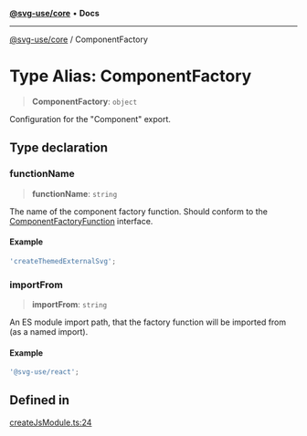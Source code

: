 [**@svg-use/core**](../README.md) • **Docs**

---

[@svg-use/core](../README.md) / ComponentFactory

# Type Alias: ComponentFactory

> **ComponentFactory**: `object`

Configuration for the "Component" export.

## Type declaration

### functionName

> **functionName**: `string`

The name of the component factory function. Should conform to the
[ComponentFactoryFunction](ComponentFactoryFunction.md) interface.

#### Example

```ts
'createThemedExternalSvg';
```

### importFrom

> **importFrom**: `string`

An ES module import path, that the factory function will be imported from (as a
named import).

#### Example

```ts
'@svg-use/react';
```

## Defined in

[createJsModule.ts:24](https://github.com/fpapado/svg-use/blob/31bdbf817fed6f833319eb6d8ff0a7093c11f6f2/packages/core/src/createJsModule.ts#L24)
